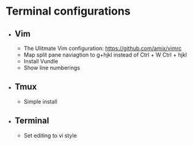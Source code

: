 # Terminal configurations

- ## Vim
  - The Ulitmate Vim configuration:
    https://github.com/amix/vimrc
  - Map split pane naviagtion to g+hjkl instead of Ctrl + W Ctrl + hjkl
  - Install Vundle
  - Show line numberings
- ## Tmux
  - Simple install
- ## Terminal
  - Set editing to vi style
